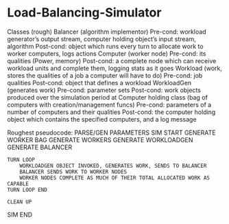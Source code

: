 # Load-Balancing-Simulator

















Classes (rough)
Balancer (algorithm implementor)
    Pre-cond: workload generator’s output stream, computer holding object’s input stream, algorithm
    Post-cond: object which runs every turn to allocate work to worker computers, logs actions
Computer (worker node)
    Pre-cond: its qualities (Power, memory)
    Post-cond: a complete node which can receive workload units and complete them, logging stats as it goes
Workload (work, stores the qualities of a job a computer will have to do)
    Pre-cond: job qualities
    Post-cond: object that defines a workload
WorkloadGen (generates work)
    Pre-cond: parameter sets
    Post-cond: work objects produced over the simulation period at 
Computer holding class (bag of computers with creation/management funcs) 
    Pre-cond: parameters of a number of computers and their qualities
    Post-cond: the computer holding object which contains the specified computers, and a log message

Roughest pseudocode:
PARSE/GEN PARAMETERS
SIM START
    GENERATE WORKER BAG
    GENERATE WORKERS
    GENERATE WORKLOADGEN
    GENERATE BALANCER
    
    TURN LOOP
        WORKLOADGEN OBJECT INVOKED, GENERATES WORK, SENDS TO BALANCER
        BALANCER SENDS WORK TO WORKER NODES
        WORKER NODES COMPLETE AS MUCH OF THEIR TOTAL ALLOCATED WORK AS CAPABLE
    TURN LOOP END
    
    CLEAN UP
SIM END
